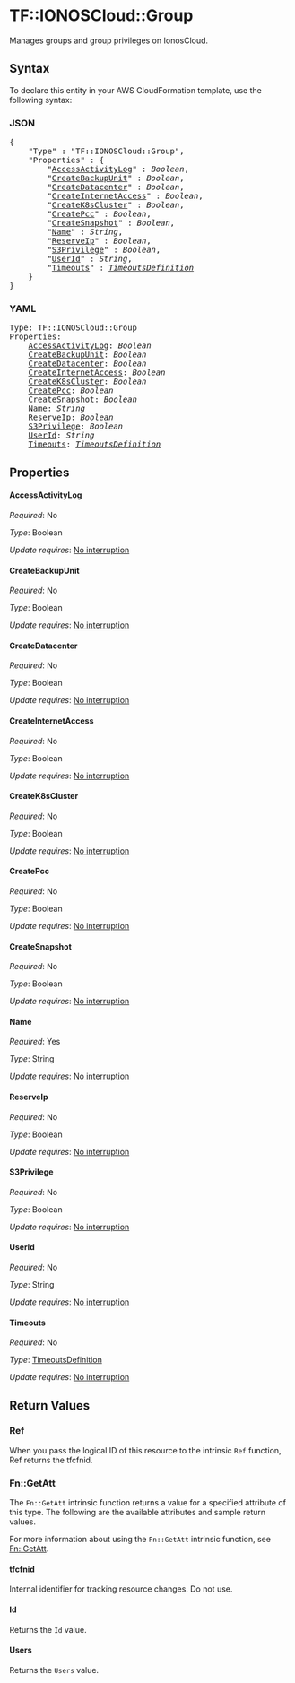 # TF::IONOSCloud::Group

Manages groups and group privileges on IonosCloud.

## Syntax

To declare this entity in your AWS CloudFormation template, use the following syntax:

### JSON

<pre>
{
    "Type" : "TF::IONOSCloud::Group",
    "Properties" : {
        "<a href="#accessactivitylog" title="AccessActivityLog">AccessActivityLog</a>" : <i>Boolean</i>,
        "<a href="#createbackupunit" title="CreateBackupUnit">CreateBackupUnit</a>" : <i>Boolean</i>,
        "<a href="#createdatacenter" title="CreateDatacenter">CreateDatacenter</a>" : <i>Boolean</i>,
        "<a href="#createinternetaccess" title="CreateInternetAccess">CreateInternetAccess</a>" : <i>Boolean</i>,
        "<a href="#createk8scluster" title="CreateK8sCluster">CreateK8sCluster</a>" : <i>Boolean</i>,
        "<a href="#createpcc" title="CreatePcc">CreatePcc</a>" : <i>Boolean</i>,
        "<a href="#createsnapshot" title="CreateSnapshot">CreateSnapshot</a>" : <i>Boolean</i>,
        "<a href="#name" title="Name">Name</a>" : <i>String</i>,
        "<a href="#reserveip" title="ReserveIp">ReserveIp</a>" : <i>Boolean</i>,
        "<a href="#s3privilege" title="S3Privilege">S3Privilege</a>" : <i>Boolean</i>,
        "<a href="#userid" title="UserId">UserId</a>" : <i>String</i>,
        "<a href="#timeouts" title="Timeouts">Timeouts</a>" : <i><a href="timeoutsdefinition.md">TimeoutsDefinition</a></i>
    }
}
</pre>

### YAML

<pre>
Type: TF::IONOSCloud::Group
Properties:
    <a href="#accessactivitylog" title="AccessActivityLog">AccessActivityLog</a>: <i>Boolean</i>
    <a href="#createbackupunit" title="CreateBackupUnit">CreateBackupUnit</a>: <i>Boolean</i>
    <a href="#createdatacenter" title="CreateDatacenter">CreateDatacenter</a>: <i>Boolean</i>
    <a href="#createinternetaccess" title="CreateInternetAccess">CreateInternetAccess</a>: <i>Boolean</i>
    <a href="#createk8scluster" title="CreateK8sCluster">CreateK8sCluster</a>: <i>Boolean</i>
    <a href="#createpcc" title="CreatePcc">CreatePcc</a>: <i>Boolean</i>
    <a href="#createsnapshot" title="CreateSnapshot">CreateSnapshot</a>: <i>Boolean</i>
    <a href="#name" title="Name">Name</a>: <i>String</i>
    <a href="#reserveip" title="ReserveIp">ReserveIp</a>: <i>Boolean</i>
    <a href="#s3privilege" title="S3Privilege">S3Privilege</a>: <i>Boolean</i>
    <a href="#userid" title="UserId">UserId</a>: <i>String</i>
    <a href="#timeouts" title="Timeouts">Timeouts</a>: <i><a href="timeoutsdefinition.md">TimeoutsDefinition</a></i>
</pre>

## Properties

#### AccessActivityLog

_Required_: No

_Type_: Boolean

_Update requires_: [No interruption](https://docs.aws.amazon.com/AWSCloudFormation/latest/UserGuide/using-cfn-updating-stacks-update-behaviors.html#update-no-interrupt)

#### CreateBackupUnit

_Required_: No

_Type_: Boolean

_Update requires_: [No interruption](https://docs.aws.amazon.com/AWSCloudFormation/latest/UserGuide/using-cfn-updating-stacks-update-behaviors.html#update-no-interrupt)

#### CreateDatacenter

_Required_: No

_Type_: Boolean

_Update requires_: [No interruption](https://docs.aws.amazon.com/AWSCloudFormation/latest/UserGuide/using-cfn-updating-stacks-update-behaviors.html#update-no-interrupt)

#### CreateInternetAccess

_Required_: No

_Type_: Boolean

_Update requires_: [No interruption](https://docs.aws.amazon.com/AWSCloudFormation/latest/UserGuide/using-cfn-updating-stacks-update-behaviors.html#update-no-interrupt)

#### CreateK8sCluster

_Required_: No

_Type_: Boolean

_Update requires_: [No interruption](https://docs.aws.amazon.com/AWSCloudFormation/latest/UserGuide/using-cfn-updating-stacks-update-behaviors.html#update-no-interrupt)

#### CreatePcc

_Required_: No

_Type_: Boolean

_Update requires_: [No interruption](https://docs.aws.amazon.com/AWSCloudFormation/latest/UserGuide/using-cfn-updating-stacks-update-behaviors.html#update-no-interrupt)

#### CreateSnapshot

_Required_: No

_Type_: Boolean

_Update requires_: [No interruption](https://docs.aws.amazon.com/AWSCloudFormation/latest/UserGuide/using-cfn-updating-stacks-update-behaviors.html#update-no-interrupt)

#### Name

_Required_: Yes

_Type_: String

_Update requires_: [No interruption](https://docs.aws.amazon.com/AWSCloudFormation/latest/UserGuide/using-cfn-updating-stacks-update-behaviors.html#update-no-interrupt)

#### ReserveIp

_Required_: No

_Type_: Boolean

_Update requires_: [No interruption](https://docs.aws.amazon.com/AWSCloudFormation/latest/UserGuide/using-cfn-updating-stacks-update-behaviors.html#update-no-interrupt)

#### S3Privilege

_Required_: No

_Type_: Boolean

_Update requires_: [No interruption](https://docs.aws.amazon.com/AWSCloudFormation/latest/UserGuide/using-cfn-updating-stacks-update-behaviors.html#update-no-interrupt)

#### UserId

_Required_: No

_Type_: String

_Update requires_: [No interruption](https://docs.aws.amazon.com/AWSCloudFormation/latest/UserGuide/using-cfn-updating-stacks-update-behaviors.html#update-no-interrupt)

#### Timeouts

_Required_: No

_Type_: <a href="timeoutsdefinition.md">TimeoutsDefinition</a>

_Update requires_: [No interruption](https://docs.aws.amazon.com/AWSCloudFormation/latest/UserGuide/using-cfn-updating-stacks-update-behaviors.html#update-no-interrupt)

## Return Values

### Ref

When you pass the logical ID of this resource to the intrinsic `Ref` function, Ref returns the tfcfnid.

### Fn::GetAtt

The `Fn::GetAtt` intrinsic function returns a value for a specified attribute of this type. The following are the available attributes and sample return values.

For more information about using the `Fn::GetAtt` intrinsic function, see [Fn::GetAtt](https://docs.aws.amazon.com/AWSCloudFormation/latest/UserGuide/intrinsic-function-reference-getatt.html).

#### tfcfnid

Internal identifier for tracking resource changes. Do not use.

#### Id

Returns the <code>Id</code> value.

#### Users

Returns the <code>Users</code> value.

